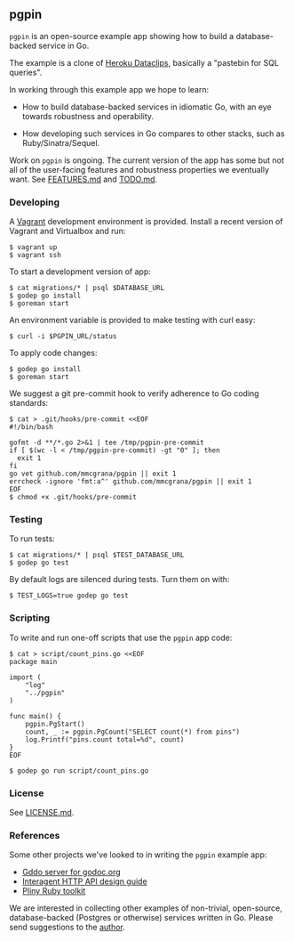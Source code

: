 ## pgpin

`pgpin` is an open-source example app showing how to build
a database-backed service in Go.

The example is a clone of [Heroku Dataclips](https://dataclips.heroku.com),
basically a "pastebin for SQL queries".

In working through this example app we hope to learn:

* How to build database-backed services in idiomatic Go, with an
  eye towards robustness and operability.

* How developing such services in Go compares to other
  stacks, such as Ruby/Sinatra/Sequel.

Work on `pgpin` is ongoing. The current version of the app has some
but not all of the user-facing features and robustness properties we
eventually want. See [FEATURES.md](FEATURES.md) and
[TODO.md](TODO.md).

### Developing

A [Vagrant](http://www.vagrantup.com/) development
environment is provided. Install a recent version of Vagrant
and Virtualbox and run:

```console
$ vagrant up
$ vagrant ssh
```

To start a development version of app:

```console
$ cat migrations/* | psql $DATABASE_URL
$ godep go install
$ goreman start
```

An environment variable is provided to make testing with
curl easy:

```console
$ curl -i $PGPIN_URL/status
```

To apply code changes:

```console
$ godep go install
$ goreman start
```

We suggest a git pre-commit hook to verify adherence to Go coding
standards:

```console
$ cat > .git/hooks/pre-commit <<EOF
#!/bin/bash

gofmt -d **/*.go 2>&1 | tee /tmp/pgpin-pre-commit
if [ $(wc -l < /tmp/pgpin-pre-commit) -gt "0" ]; then
  exit 1
fi
go vet github.com/mmcgrana/pgpin || exit 1
errcheck -ignore 'fmt:a^' github.com/mmcgrana/pgpin || exit 1
EOF
$ chmod +x .git/hooks/pre-commit
```

### Testing

To run tests:

```console
$ cat migrations/* | psql $TEST_DATABASE_URL
$ godep go test
```

By default logs are silenced during tests. Turn them on
with:

```console
$ TEST_LOGS=true godep go test
```

### Scripting

To write and run one-off scripts that use the `pgpin` app code:

```console
$ cat > script/count_pins.go <<EOF
package main

import (
	"log"
	"../pgpin"
)

func main() {
    pgpin.PgStart()
    count, _ := pgpin.PgCount("SELECT count(*) from pins")
    log.Printf("pins.count total=%d", count)
}
EOF

$ godep go run script/count_pins.go
```

### License

See [LICENSE.md](LICENSE.md).

### References

Some other projects we've looked to in writing the `pgpin`
example app:

* [Gddo server for godoc.org](https://github.com/golang/gddo)
* [Interagent HTTP API design guide](https://github.com/interagent/http-api-design)
* [Pliny Ruby toolkit](https://github.com/interagent/pliny)

We are interested in collecting other examples of non-trivial,
open-source, database-backed (Postgres or otherwise) services
written in Go. Please send suggestions to the
[author](https://twitter.com/mmcgrana).
